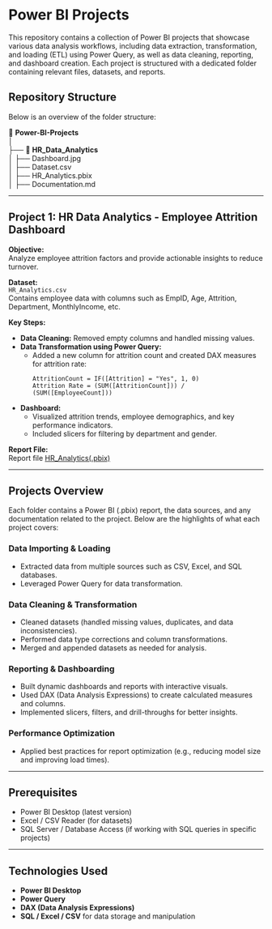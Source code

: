 # Power BI Projects  
This repository contains a collection of Power BI projects that showcase various data analysis workflows, including data extraction, transformation, and loading (ETL) using Power Query, as well as data cleaning, reporting, and dashboard creation. Each project is structured with a dedicated folder containing relevant files, datasets, and reports.

## Repository Structure  
Below is an overview of the folder structure:

📂 **Power-BI-Projects**  
│  
├── 📁 **HR_Data_Analytics**  
│   ├── Dashboard.jpg  
│   ├── Dataset.csv  
│   ├── HR_Analytics.pbix  
│   ├── Documentation.md  


---

## Project 1: HR Data Analytics - Employee Attrition Dashboard  

**Objective:**  
Analyze employee attrition factors and provide actionable insights to reduce turnover.

**Dataset:**  
`HR_Analytics.csv`  
Contains employee data with columns such as EmpID, Age, Attrition, Department, MonthlyIncome, etc.

**Key Steps:**  

- **Data Cleaning:** Removed empty columns and handled missing values.  
- **Data Transformation using Power Query:**  
  - Added a new column for attrition count and created DAX measures for attrition rate:  
    ```DAX
    AttritionCount = IF([Attrition] = "Yes", 1, 0)  
    Attrition Rate = (SUM([AttritionCount])) / (SUM([EmployeeCount]))
    ```
- **Dashboard:**  
  - Visualized attrition trends, employee demographics, and key performance indicators.  
  - Included slicers for filtering by department and gender.  

**Report File:**  
Report file [HR_Analytics(.pbix)](https://github.com/Ak-AlphaData/Power-BI-Projects/tree/main/HR-Analytics)  

---

## Projects Overview  
Each folder contains a Power BI (.pbix) report, the data sources, and any documentation related to the project. Below are the highlights of what each project covers:  

### Data Importing & Loading  
- Extracted data from multiple sources such as CSV, Excel, and SQL databases.  
- Leveraged Power Query for data transformation.  

### Data Cleaning & Transformation  
- Cleaned datasets (handled missing values, duplicates, and data inconsistencies).  
- Performed data type corrections and column transformations.  
- Merged and appended datasets as needed for analysis.  

### Reporting & Dashboarding  
- Built dynamic dashboards and reports with interactive visuals.  
- Used DAX (Data Analysis Expressions) to create calculated measures and columns.  
- Implemented slicers, filters, and drill-throughs for better insights.  

### Performance Optimization  
- Applied best practices for report optimization (e.g., reducing model size and improving load times).  

---

## Prerequisites  
- Power BI Desktop (latest version)  
- Excel / CSV Reader (for datasets)  
- SQL Server / Database Access (if working with SQL queries in specific projects)  

---

## Technologies Used  
- **Power BI Desktop**  
- **Power Query**  
- **DAX (Data Analysis Expressions)**  
- **SQL / Excel / CSV** for data storage and manipulation  

